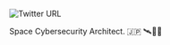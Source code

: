 ![Twitter URL](https://img.shields.io/twitter/url?url=https%3A%2F%2Ftwitter.com%2Fkannkyoshi)

Space Cybersecurity Architect.
🇯🇵 🛰️🚀📡

<!--
**kannkyo/kannkyo** is a ✨ _special_ ✨ repository because its `README.md` (this file) appears on your GitHub profile.

Here are some ideas to get you started:

- 🔭 I’m currently working on ...
- 🌱 I’m currently learning ...
- 👯 I’m looking to collaborate on ...
- 🤔 I’m looking for help with ...
- 💬 Ask me about ...
- 📫 How to reach me: ...
- 😄 Pronouns: ...
- ⚡ Fun fact: ...
-->
